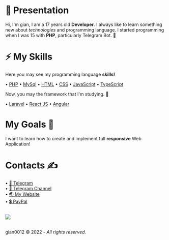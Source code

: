 # 📸 Presentation


Hi, I'm gian, I am a 17 years old <b>Developer</b>. I always like to learn something new about <i>technologies</i> and programming language.
I started programming when I was 15 with <b>PHP</b>, particularly Telegram Bot. 💬

# ⚡️ My Skills


Here you may see my programming language <b>skills!</b>

• <a href='php.net'>PHP</a>
• <a href='https://dev.mysql.com/doc/'>MySql</a>
• <a href='https://developer.mozilla.org/en-US/docs/Web/HTMLt'>HTML</a>
• <a href='https://developer.mozilla.org/en-US/docs/Web/CSS?retiredLocale=en'>CSS</a>
• <a href='https://developer.mozilla.org/en-US/docs/Web/JavaScript?retiredLocale=en'>JavaScript</a>
• <a href='https://www.typescriptlang.org/'>TypeScript</a>

Now, you may the framework that I'm studying. 📕

• <a href='https://laravel.com'>Laravel</a>
• <a href='https://reactjs.org'>React JS</a>
• <a href='https://angular.io/start'>Angular</a>

# My Goals 🎯


I want to learn how to create and implement full <b>responsive</b> Web Application!

# Contacts ✍️

• <a href='https://t.me/gian0012'> 💭 Telegram</a> \
• <a href='https://t.me/gian0012ch'> 💭 Telegram Channel</a> \
• <a href='https://gian0012.tk'> 🌏 My Website</a> \
• <a href='https://paypal.me/gianpe'> 💲 PayPal</a> <br />




<br /> <img src='https://i.postimg.cc/YSBW15r3/logo.png'> <br />

<br /> gian0012 © 2022 - <i>All rights reserved.</i>
